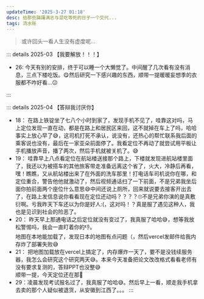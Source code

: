```yaml
---
updateTime: '2025-3-27 01:18'
desc: 给那些踌躇满志与混吃等死的日子一个交代...
tags: 流水账
---
```


> 或许回头一看人生没有虚度呢...

::: details 2025-03 【我要解放！！！】

- 26: 今天有别的安排，终于可以睡一个大懒觉了。中间醒了几次看有没有消息，三点下楼吃饭。😋然后研究一下感兴趣的东西，顺带一提暖暖妄想季的衣服都不咋好看...😕

:::

::: details 2025-04 【答辩我讨厌你】

- 18： 在路上铁锭坐了七八个小时到家了，发现手机不见了，哇靠这对吗，马上定位发现一直在动，都是在路上和居民区来回，这不就掉在车上了吗，哈哈事实上放心早了😅，这司机打死不承认，说没有，还热心的帮忙联系我后面的乘客说也没有，最后在一家亚朵前面停了。我看定位不再动了就尝试用平板让手机播放声音，播了两次，然后手机就被关机了。😅
- 19： 哇靠早上八点看定位在航站楼送接那个路上，下楼就发现进航站楼里面了，我还以为被搭车的其他旅客带走准备远离这个省了，火大，冷静后再看，嘿！瞧瞧，又从航站楼出来了在外面的洗车那里！打电话车司机说你在哪，和定位重合，警告他他就激动了，然后视频通话扫了一下前面，不是兄弟我坐后面你拍前面两个座位什么意思😅中间还说上厕所，回来就说要去接客开出去了，在路上发信息说你看看现在定位还动吗？？？？🙄不是兄弟你演的是真敷衍啊。亏我昨天下车还以为你是好人:(，这对吗！？真是服了遇见这种人，我也是见识到社会的险恶了。
- 20： 昨天早上那通电话之后定位就没有变过了，我真服了哈哈😅，想等我放松警惕吗，我会一直盯着你的👎。<br>地图在本地能加载了，发现日本的地图有点问题（，然后vercel发邮件给我内存炸了部署失败😅
- 21： 把地图加载放在vercel上搞定了，内存爆炸一天了，要不是没钱续服务器，我怎么会研究这个研究两天😅。本来今天准备把论文改改格式看看老师有没有要求复测的，答辩PPT也没整😅<br>顺带一提，今天定位还在那👀
- 29：凌晨发现考试报名过了，我真服了哈哈😅。然后早上一看，顺走我手机拿去卖的那个人疑似被退货，从安徽到江西了。。。
:::


